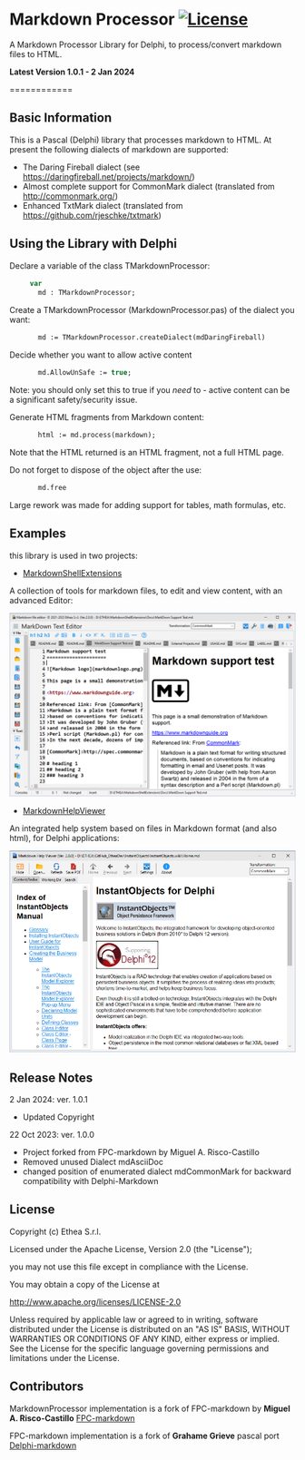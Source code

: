 ﻿# Markdown Processor [![License](https://img.shields.io/badge/License-Apache%202.0-yellowgreen.svg)](https://opensource.org/licenses/Apache-2.0)

A Markdown Processor Library for Delphi, to process/convert markdown files to HTML.

**Latest Version 1.0.1 - 2 Jan 2024**

============

Basic Information
-----------------

This is a Pascal (Delphi) library that processes markdown to HTML.
At present the following dialects of markdown are supported:

* The Daring Fireball dialect
 (see <https://daringfireball.net/projects/markdown/>)
* Almost complete support for CommonMark dialect
 (translated from <http://commonmark.org/>)
* Enhanced TxtMark dialect
 (translated from <https://github.com/rjeschke/txtmark>)



Using the Library with Delphi
-----------------------------

Declare a variable of the class TMarkdownProcessor:

```Pascal
     var
       md : TMarkdownProcessor;
```

Create a TMarkdownProcessor (MarkdownProcessor.pas) of the dialect you want:

```Pascal
       md := TMarkdownProcessor.createDialect(mdDaringFireball)
```
  
Decide whether you want to allow active content

```Pascal
       md.AllowUnSafe := true;
```
  
Note: you should only set this to true if you *need* to - active content can be a significant safety/security issue.  
 
Generate HTML fragments from Markdown content:

```Pascal
       html := md.process(markdown); 
```
  
Note that the HTML returned is an HTML fragment, not a full HTML page.  
  
Do not forget to dispose of the object after the use:

```Pascal
       md.free
```

Large rework was made for adding support for tables, math formulas, etc.

Examples
--------

this library is used in two projects:

- [MarkdownShellExtensions](https://github.com/EtheaDev/MarkdownShellExtensions)

A collection of tools for markdown files, to edit and view content, with an advanced Editor:

![Markdown Text Editor](./images/MDTextEditorLight.png)

- [MarkdownHelpViewer](https://github.com/EtheaDev/MarkdownHelpViewer)

An integrated help system based on files in Markdown format (and also html), for Delphi applications:

![Markdown HelpViewer](./images/ContentPage.png)

## Release Notes ##

2 Jan 2024: ver. 1.0.1
- Updated Copyright

22 Oct 2023: ver. 1.0.0
- Project forked from FPC-markdown by Miguel A. Risco-Castillo
- Removed unused Dialect mdAsciiDoc
- changed position of enumerated dialect mdCommonMark for backward compatibility with Delphi-Markdown

## License

Copyright (c) Ethea S.r.l.

Licensed under the Apache License, Version 2.0 (the "License");

you may not use this file except in compliance with the License.

You may obtain a copy of the License at

<http://www.apache.org/licenses/LICENSE-2.0>

Unless required by applicable law or agreed to in writing, software distributed under the License is distributed on an "AS IS" BASIS, WITHOUT WARRANTIES OR CONDITIONS OF ANY KIND, either express or implied. See the License for the specific language governing permissions and limitations under the License.

## Contributors

MarkdownProcessor implementation is a fork of FPC-markdown by **Miguel A. Risco-Castillo**
[FPC-markdown](https://github.com/mriscoc/fpc-markdown)

FPC-markdown implementation is a fork of **Grahame Grieve** pascal port
[Delphi-markdown](https://github.com/grahamegrieve/delphi-markdown)

